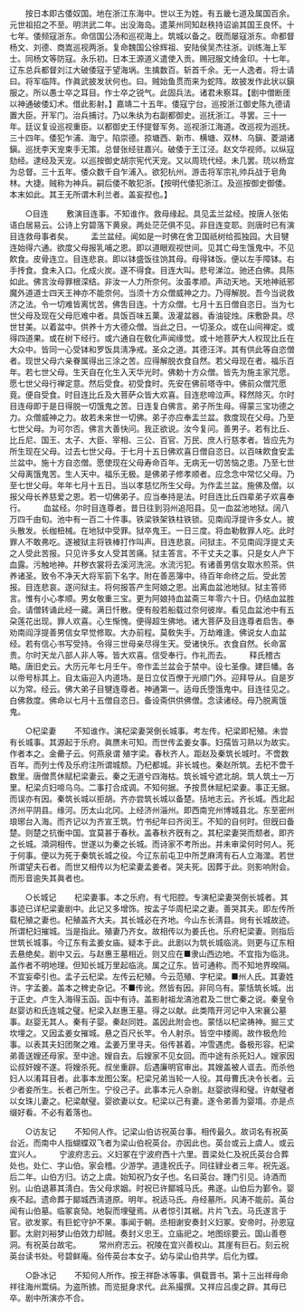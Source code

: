 <!-- { "loadSidebar": true } -->
　　按日本即古倭奴国。地在浙江东海中。世以王为姓。有五畿七道及属国百余。元世祖招之不至。明洪武二年。出没海岛。遣莱州同知赵秩持诏谕其国王良怀。十七年。倭频寇浙东。命信国公汤和巡视海上。筑城以备之。旣而屡寇浙东。命都督杨文、刘德、商嵩巡视两浙。复命魏国公徐辉祖、安陆侯吴杰往浙。训练海上军士。同杨文等防寇。永乐初。日本王源道义遣使入贡。赐冠服文绮金印。十七年。辽东总兵都督刘江大破倭寇于望海埚。生擒数百。斩首千余。无一人逸者。将士请曰。将军临阵。作眞武披发状何也。曰。贼始鱼贯而来为蛇阵。故披发作此状以鎭服之。所以愚士卒之耳目。作士卒之锐气。此固兵法。诸君未察耳。【剧中僧断厓以神通破倭幻术。借此影射。】嘉靖二十五年。倭寇宁台。巡按浙江御史陈九德请置大臣。开军门。治兵捕讨。乃以朱纨为右副都御史。巡抚浙江。寻罢。三十一年。廷议复设巡视重臣。以都御史王忬提督军务。巡视浙江海道。改巡视为巡抚。三十四年。倭犯乍浦、海宁。陷崇德。掠塘西、新市、横塘、双林、乌鎭、菱湖诸鎭。巡抚李天宠束手无策。总督张经驻嘉兴。破倭于王江泾。赵文华视师。以纵寇劾经。逮经及天宠。以巡按御史胡宗宪代天宠。又以周珫代经。未几罢。珫以杨宜为总督。三十五年。倭众数千自乍浦入。欲犯杭州。游击将军宗礼帅兵战于皂角林。大捷。贼称为神兵。嗣后倭不敢犯浙。【按明代倭犯浙江。及巡按御史御倭。本末如此。其王无所谓木利兰者。盖妄揑也。】 


　　○目连 
　　敷演目连事。不知谁作。救母缘起。具见盂兰盆经。按唐人张佑语白居易云。公诗上穷碧落下黄泉。两处茫茫俱不见。非目连变耶。则唐时已有演目连救母事者矣。 
　　盂兰盆经。闻如是一时佛在舍卫国祇树给孤独园。大目犍连始得六通。欲度父母报乳哺之恩。即以道眼观视世间。见其亡母生饿鬼中。不见飮食。皮骨连立。目连悲哀。即以钵盛饭往饷其母。母得钵饭。便以左手障钵。右手抟食。食未入口。化成火炭。遂不得食。目连大叫。悲号涕泣。驰还白佛。具陈如此。佛言汝母罪根深结。非汝一人力所奈何。汝虽孝顺。声动天地。天地神祇邪魔外道道士四天王神亦不能奈何。当须十方众僧威神之力。乃得解脱。吾今当说救济之法。令一切难皆离忧苦。佛吿目连。十方众僧。七月十五日僧自恣日。当为七世父母及现在父母厄难中者。具饭百味五菓。汲灌盆器。香油锭烛。床敷卧具。尽世甘美。以着盆中。供养十方大德众僧。当此之日。一切圣众。或在山间禅定。或得四道果。或在树下经行。或六通自在敎化声闻缘觉。或十地菩萨大人权现比丘在大众中。皆同一心受钵和罗饭具淸净戒。圣众之道。其德汪洋。其有供此等自恣僧者。现世父母六亲眷属得出三涂之苦。应得解脱衣食自然。若父母现在者。福乐百年。若七世父母。生天自在化生入天华光时。佛勅十方众僧。皆先为施主家咒愿。愿七世父母行禅定意。然后受食。初受食时。先安在佛前塔寺中。佛前众僧咒愿竟。便自受食。时目连比丘及大菩萨众皆大欢喜。目连悲啼泣声。释然除灭。尔时目连母即于是日得脱一切饿鬼之苦。日连复白佛言。弟子所生母。得蒙三宝功德之力。众僧威神之力。故若未来世一切佛。弟子亦应奉盂兰盆。救度现在父母。乃至七世父母。为可尔否。佛言大善快问。我正欲说。汝今复问。善男子。若有比丘、比丘尼、国王、太子、大臣、宰相、三公、百官、万民、庶人行慈孝者。皆应先为所生现在父母。过去七世父母。于七月十五日佛欢喜日僧自恣日。以百味飮食安盂兰盆中。施十方自恣僧。愿使现在父母寿命百年。无病无一切苦恼之患。乃至七世父母离饿鬼苦。生人天中。福乐无极。是佛弟子修孝顺者。应念念中常忆父母。乃至七世父母。年年七月十五日。当以孝慈忆所生父母。为作盂兰盆。施佛及僧。以报父母长养慈爱之恩。若一切佛弟子。应当奉持是法。时目连比丘四辈弟子欢喜奉行。 
　　血盆经。尔时目连尊者。昔日往到羽州追阳县。见一血盆池地狱。阔八万四千由旬。池中有一百二十件事。铁梁铁架铁柱铁锁。见南阎浮提许多女人。披头散发。长枷杻械。在地狱中受罪。狱卒鬼王。一日三度。将血勒敎罪人吃。此时罪人不敢弗吃。遂被狱主将铁棒打作叫声。目连悲哀。问狱主。不见南阎浮提丈夫之人受此苦报。只见许多女人受其苦痛。狱主答言。不干丈夫之事。只是女人产下血露。污触地神。幷秽衣裳将去溪河洗浣。水流污犯。有诸善男信女取水煎茶。供养诸圣。致令不净天大将军箚下名字。附在善恶簿中。待百年命终之后。受此苦报。目连悲哀。遂问狱主。将何报答产生阿娘之恩。出离血盆池地狱。狱主答师言。惟有小心孝顺。男女敬重三宝。更为阿娘持血盆斋三年零六十日。仍结血盆胜会。请僧转诵此经一藏。满日忏散。便有般若船载过奈何彼岸。看见血盆池中有五朶莲花出现。罪人欢喜。心生惭愧。便得超生佛地。诸大菩萨及目连尊者启吿。奉劝南阎浮提善男信女早觉修取。大办前程。莫敎失手。万劫难逢。佛说女人血盆经。若有信心书写受持。令得三世母亲尽得生天。受诸快乐。衣食自然。长命富贵。尔时天龙八部人非人等。皆大欢喜。信受奉行。作礼而去。 
　　释氏稽古略。唐旧史云。大历元年七月壬午。帝作盂兰盆会于禁中。设七圣像。建巨幡。各以帝号标其上。自太庙迎入内道场。是日立仗百僚于光顺门外。迎拜导从。自是岁以为常。经云。佛大弟子目犍连尊者。神通第一。适母氏堕饿鬼中。目连往见之。白佛救度。佛命以七月十五僧自恣日。备设斋供供佛僧。念读诸经。母乃脱离饿鬼。 


　　○杞梁妻 
　　不知谁作。演杞梁妻哭倒长城事。考左传。杞梁即杞殖。未尝有长城事。其源起于乐府。眞赝未可知。而世传孟姜女事。妇孺皆习熟以为故实。作者本之。金罍子云。何燕泉谓 殖字梁。春秋齐人。距赵及秦筑长城时。不啻数百年。而列士传及乐府注所谓城颓。乃杞都城。非长城也。秦赵所筑。去杞不啻千数里。唐僧贯休赋杞梁妻云。秦之无道兮四海枯。筑长城兮遮北胡。筑人筑土一万里。杞梁贞妇啼乌乌。二事打合成调。不知何据。予按贯休赋杞梁妻。事正无据。而误亦有因。秦筑长城以拒胡。齐亦尝筑长城以备楚。括地志云。齐长城。西北起济州平阴县。缘河。历太山北冈。上经济州淄州。即西南兖州博城县北。东至密州琅琊台入海。而齐记以为齐宣王筑。竹书纪年曰齐闵王。不知的自何时。但旣曰备楚。则楚之抗衡中国。宜莫甚于春秋。盖春秋齐旣有之。其杞梁妻哭而颓者。即齐之长城。澒洞相传。世遂以为秦之长城。而诗家不考所出。并未审梁何时何人。死于何事。便以为死于秦筑长城之役。今辽东前屯卫中所芝麻湾有石人立海澨。若世所谓望夫石者。而世又相传以为杞梁妻孟姜者。哭夫死。因葬于此。则影响附会。而形音逾失其眞者也。 


　　○长城记 
　　杞梁妻事。本之乐府。有弋阳腔。专演杞梁妻哭倒长城者。其事迹已详杞梁妻剧中。此记又多增饰。按孟子华周杞梁之妻。善哭其夫。即左传所载杞殖之妻也。杞殖盖齐大夫。其长城必在齐地。今山东长淸县。尙有长城故迹。所谓杞妇摧城。当是指此。殖妻乃齐女。故相传以为姜氏也。乐府杞梁妻。则指后世筑长城事。今辽东有孟姜女庙。疑本于此。此剧以为筑长城临洮。则更与辽东相去悬绝矣。剧中又云。与赵惠王墓相近。则又应在■隶山西边地。不宜指为临洮。盖作者不明地理。但知长城万里起临洮。属之辽东。皆可通称。而不知地界暌隔。不宜妄牵引也。孟子云杞梁。左传云杞殖。今云范殖、字杞梁。■州人氏。其妻姓许。字孟姜。盖本之稗史杂记。不■传讹。然皆有因。非同乌有。蒙恬筑长城。出于正史。卢生入海得玉函。函中有诗。盖影射祖龙滈池君及二世亡秦之说。秦皇令赵婴访和氏连城之璧。杞梁入赵惠王墓。得之以献。此类隋开河记中入宋襄公墓事。赵婴无其人。秦有子婴。秦赵同姓。盖因此附会也。蒙恬以杞梁祷神。掘三丈坎埋之。又因孟姜女摧城。悬之百尺长竿。令人射杀。皆空中楼阁。故作极危险事。以表其夫妇团聚之难。孟姜万里寻夫。俗传甚着。冲雪遇虎。备极形容。杞梁弟善送嫂还母家。至中途。嫂自去。后嫂家不见女回。而中途有杀死妇人。嫂家因讼叔奸嫂不遂。将嫂杀死。叔坐重辟。后遇廉明官审出。其嫂盖被人诓去。而杀他妇人以淆耳目者。此事本龙图公案。杞梁兄弟当轮一人役。其母曹氏决令长者。云少者妾所生。长者己所生。宁役己子。此事本元人杂剧。赵婴欲得和璧。许献璧者以女珠儿妻之。杞梁献璧。婴欲妻以女。杞梁以己有妻。遂令弟善为婴壻。亦是点缀好看。不必有着落也。 


　　○访友记 
　　不知何人作。记梁山伯访祝英台事。相传最久。故词名有祝英台近。而南中人指蝴蝶双飞者为梁山伯祝英台。亦因此也。英台或云上虞人。或云宜兴人。 
　　宁波府志云。义妇冢在宁波府西十六里。晋梁处仁及祝氏英台合葬处也。处仁、字山伯。家会稽。少游学。道逢祝氏子。同往肄业者三年。祝先返。后二年。山伯方归。访之上虞。始知祝乃女子也。名曰英台。踵门引见。诗酒而别。山伯退慕其淸白。吿父母求姻。时祝已许鄮城马氏。弗遂。山伯后为鄞令。婴疾不起。遗命葬于鄮城西淸道原。明年。祝适马氏。舟经墓所。风涛不能前。英台闻有山伯墓。临冢哀恸。地裂而埋璧焉。从者惊引其裾。片片飞去。马氏遂言于官。欲发冢。有巨蛇守护不果。事闻于朝。丞相谢安奏封义妇冢。安帝时。孙恩寇鄞。太尉刘裕梦山伯效力却贼。奏封义忠王。立庙祀之。地图综要云。国山善卷洞。有祝英台故宅。 
　　常州府志云。祝陵在宜兴善权山。其崖有巨石。刻云祝英台读书处。号碧鲜庵。俗传英台本女子。幼与梁山伯共学。后化为蝶。 


　　○卧冰记 
　　不知何人所作。按王祥卧冰等事。俱载晋书。第十三出祥母命祥往海州鬻绢。为盗所掳。而览挺身求代。此系撮撰。又祥应吕虔之辟。其母已卒。剧中所演亦不合。 
